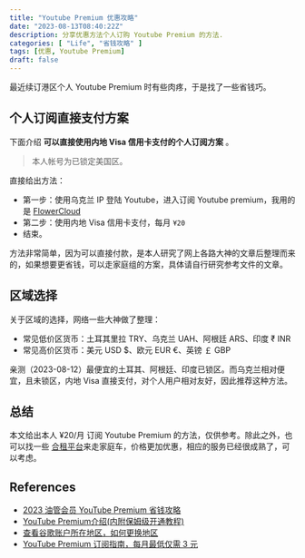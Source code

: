 ```yaml
---
title: "Youtube Premium 优惠攻略"
date: "2023-08-13T08:40:22Z"
description: 分享优惠方法个人订购 Youtube Premium 的方法.
categories: [ "Life", "省钱攻略" ]
tags: [优惠, Youtube Premium]
draft: false
---
```


最近续订港区个人 Youtube Premium 时有些肉疼，于是找了一些省钱巧。

## 个人订阅直接支付方案

下面介绍 **可以直接使用内地 Visa 信用卡支付的个人订阅方案** 。

> 本人帐号为已锁定美国区。

直接给出方法：

- 第一步：使用乌克兰 IP 登陆 Youtube，进入订阅 Youtube premium，我用的是 [FlowerCloud](https://flowercloud.net/aff.php?aff=5197)
- 第二步：使用内地 Visa 信用卡支付，每月 `¥20`  
- 结束。

方法非常简单，因为可以直接付款，是本人研究了网上各路大神的文章后整理而来的，如果想要更省钱，可以走家庭组的方案，具体请自行研究参考文件的文章。

## 区域选择

关于区域的选择，网络一些大神做了整理：

- 常见低价区货币：土耳其里拉 TRY、乌克兰 UAH、阿根廷 ARS、印度 ₹  INR
- 常见高价区货币：美元 USD  $、欧元 EUR  €、英镑 ￡ GBP

亲测（2023-08-12）最便宜的土耳其、阿根廷、印度已锁区。而乌克兰相对便宜，且未锁区，内地 Visa 直接支付，对个人用户相对友好，因此推荐这种方法。

## 总结

本文给出本人 ¥20/月 订阅 Youtube Premium 的方法，仅供参考。除此之外，也可以找一些 [合租平台](https://www.frytea.com/archives/list/story-list/#合租平台)来走家庭车，价格更加优惠，相应的服务已经很成熟了，可以考虑。


## References
- [2023 油管会员 YouTube Premium 省钱攻略](https://zhuanlan.zhihu.com/p/643850010)
- [YouTube Premium介绍(内附保姆级开通教程)](https://yummy.best/youtube/)
- [查看谷歌账户所在地区，如何更换地区](https://github.com/xiaod945/rou/blob/master/README.md?ref=yummy.best#更换账户地区)
- [YouTube Premium 订阅指南，每月最低仅需 3 元](https://sspai.com/post/55913)

